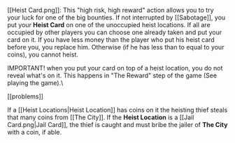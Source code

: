 [[Heist Card.png]]: This "high risk, high reward" action allows you to try your luck for one of the big bounties. If not interrupted by [[Sabotage]], you put your **Heist Card** on one of the unoccupied heist locations. If all are occupied by other players you can choose one already taken and put your card on it. If you have less money than the player who put his heist card before you, you replace him. Otherwise (if he has less than to equal to your coins), you cannot heist.

IMPORTANT! when you put your card on top of a heist location, you do not reveal what's on it. This happens in "The Reward" step of the game (See playing the game).\



[[problems]]


 If a [[Heist Locations|Heist Location]] has coins on it the heisting thief steals that many coins from [[The City]]. If the **Heist Location** is a [[Jail Card.png|Jail Card]], the thief is caught and must bribe the jailer of **The City** with a coin, if able.